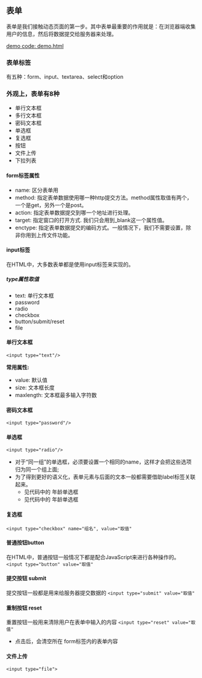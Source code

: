 ## 表单

表单是我们接触动态页面的第一步。其中表单最重要的作用就是：在浏览器端收集用户的信息，然后将数据提交给服务器来处理。

[demo code: demo.html](../form_tag/demo.html)
### 表单标签
有五种：form、input、textarea、select和option

### 外观上，表单有8种

- 单行文本框
- 多行文本框
- 密码文本框
- 单选框
- 复选框
- 按钮
- 文件上传
- 下拉列表

#### form标签属性

- name: 区分表单用
- method: 指定表单数据使用哪一种http提交方法。method属性取值有两个，一个是get，另外一个是post。
- action: 指定表单数据提交到哪一个地址进行处理。
- target: 指定窗口的打开方式. 我们只会用到_blank这一个属性值。
- enctype: 指定表单数据提交的编码方式。一般情况下，我们不需要设置，除非你用到上传文件功能。

#### input标签

在HTML中，大多数表单都是使用input标签来实现的。

##### type属性取值

- text: 单行文本框
- password
- radio
- checkbox
- button/submit/reset
- file

#### 单行文本框

`<input type="text"/>`

**常用属性:**
- value: 默认值
- size: 文本框长度
- maxlength: 文本框最多输入字符数

#### 密码文本框
`<input type="password"/>`

#### 单选框
`<input type="radio"/>`

- 对于“同一组”的单选框，必须要设置一个相同的name，这样才会把这些选项归为同一个组上面;
- 为了得到更好的语义化，表单元素与后面的文本一般都需要借助label标签关联起来。
  - 见代码中的 年龄单选框
  - 见代码中的 年龄单选框

#### 复选框

`<input type="checkbox" name="组名", value="取值"`

#### 普通按钮button
在HTML中，普通按钮一般情况下都是配合JavaScript来进行各种操作的。
`<input type="button" value="取值"`

#### 提交按钮 submit
提交按钮一般都是用来给服务器提交数据的
`<input type="submit" value="取值"`


#### 重制按钮 reset
重置按钮一般用来清除用户在表单中输入的内容
`<input type="reset" value="取值"`

- 点击后，会清空所在 form标签内的表单内容

#### 文件上传
`<input type="file">`
